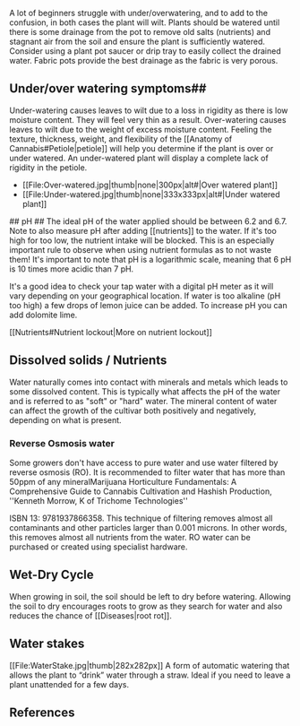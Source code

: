 A lot of beginners struggle with under/overwatering, and to add to the confusion, in both cases the plant will wilt. Plants should be watered until there is some drainage from the pot to remove old salts (nutrients) and stagnant air from the soil and ensure the plant is sufficiently watered. Consider using a plant pot saucer or drip tray to easily collect the drained water. Fabric pots provide the best drainage as the fabric is very porous.


## Under/over watering symptoms##
Under-watering causes leaves to wilt due to a loss in rigidity as there is low moisture content. They will feel very thin as a result. Over-watering causes leaves to wilt due to the weight of excess moisture content. Feeling the texture, thickness, weight, and flexibility of the [[Anatomy of Cannabis#Petiole|petiole]] will help you determine if the plant is over or under watered. An under-watered plant will display a complete lack of rigidity in the petiole.
<div align#'center'><ul> 
<li style#"display: inline-block;"> [[File:Over-watered.jpg|thumb|none|300px|alt#|Over watered plant]] </li>
<li style#"display: inline-block;"> [[File:Under-watered.jpg|thumb|none|333x333px|alt#|Under watered plant]] </li>
</ul>
</div>
## pH ##
The ideal pH of the water applied should be between 6.2 and 6.7. Note to also measure pH after adding [[nutrients]] to the water. If it's too high for too low, the nutrient intake will be blocked. This is an especially important rule to observe when using nutrient formulas as to not waste them! It's important to note that pH is a logarithmic scale, meaning that 6 pH is 10 times more acidic than 7 pH.

It's a good idea to check your tap water with a digital pH meter as it will vary depending on your geographical location. If water is too alkaline (pH too high) a few drops of lemon juice can be added. To increase pH you can add dolomite lime.

[[Nutrients#Nutrient lockout|More on nutrient lockout]]

## Dissolved solids / Nutrients ##
Water naturally comes into contact with minerals and metals which leads to some dissolved content. This is typically what affects the pH of the water and is referred to as "soft" or "hard" water. The mineral content of water can affect the growth of the cultivar both positively and negatively, depending on what is present. 

### Reverse Osmosis water ###
Some growers don't have access to pure water and use water filtered by reverse osmosis (RO). It is recommended to filter water that has more than 50ppm of any mineral<ref>Marijuana Horticulture Fundamentals: A Comprehensive Guide to Cannabis Cultivation and Hashish Production, ''Kenneth Morrow, K of Trichome Technologies''

ISBN 13: 9781937866358</ref>. This technique of filtering removes almost all contaminants and other particles larger than 0.001 microns. In other words, this removes almost all nutrients from the water. RO water can be purchased or created using specialist hardware.

## Wet-Dry Cycle ##
When growing in soil, the soil should be left to dry before watering. Allowing the soil to dry encourages roots to grow as they search for water and also reduces the chance of [[Diseases|root rot]].
## Water stakes ##
[[File:WaterStake.jpg|thumb|282x282px]]
A form of automatic watering that allows the plant to “drink” water through a straw. Ideal if you need to leave a plant unattended for a few days.


## References ##
<references />